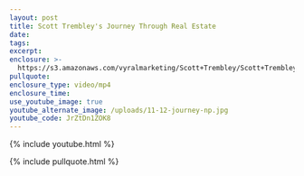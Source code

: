 ```yaml
---
layout: post
title: Scott Trembley's Journey Through Real Estate
date:
tags:
excerpt:
enclosure: >-
  https://s3.amazonaws.com/vyralmarketing/Scott+Trembley/Scott+Trembley%2527s+Journey+Through+Real+Estate.mp4
pullquote:
enclosure_type: video/mp4
enclosure_time:
use_youtube_image: true
youtube_alternate_image: /uploads/11-12-journey-np.jpg
youtube_code: JrZtDn1ZOK8
---
```


{% include youtube.html %}

{% include pullquote.html %}